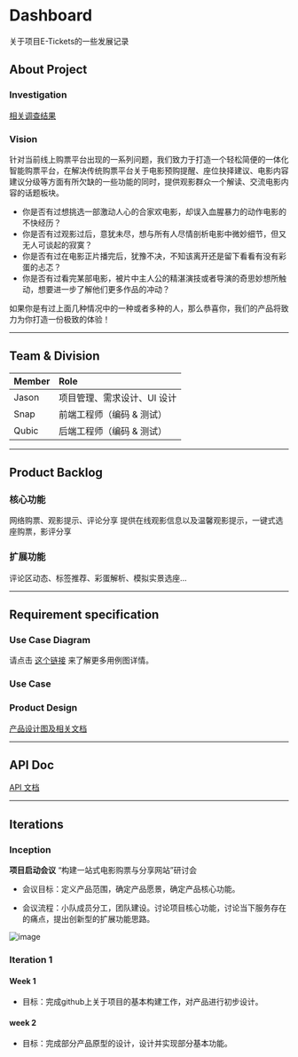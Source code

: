 # Dashboard

关于项目E-Tickets的一些发展记录

## About Project

### Investigation

[相关调查结果](doc/Investigation.md)

### Vision

针对当前线上购票平台出现的一系列问题，我们致力于打造一个轻松简便的一体化智能购票平台，在解决传统购票平台关于电影预购提醒、座位抉择建议、电影内容建议分级等方面有所欠缺的一些功能的同时，提供观影群众一个解读、交流电影内容的话题板块。

- 你是否有过想挑选一部激动人心的合家欢电影，却误入血腥暴力的动作电影的不快经历？
- 你是否有过观影过后，意犹未尽，想与所有人尽情剖析电影中微妙细节，但又无人可谈起的寂寞？
- 你是否有过在电影正片播完后，犹豫不决，不知该离开还是留下看看有没有彩蛋的忐忑？
- 你是否有过看完某部电影，被片中主人公的精湛演技或者导演的奇思妙想所触动，想要进一步了解他们更多作品的冲动？

如果你是有过上面几种情况中的一种或者多种的人，那么恭喜你，我们的产品将致力为你打造一份极致的体验！

------

## Team & Division

| Member | Role            |
| :----- | :-------------- |
| Jason  | 项目管理、需求设计、UI 设计 |
| Snap   | 前端工程师（编码 & 测试）  |
| Qubic  | 后端工程师（编码 & 测试）  |

------

## Product Backlog

### 核心功能

网络购票、观影提示、评论分享
提供在线观影信息以及温馨观影提示，一键式选座购票，影评分享

### 扩展功能

评论区动态、标签推荐、彩蛋解析、模拟实景选座...

------

## **Requirement specification**

### Use Case Diagram

请点击 [这个链接](doc/Use-case-diagram-v1.0.md) 来了解更多用例图详情。

### Use Case



### Product Design

[产品设计图及相关文档]()

---

## API Doc

[API 文档](https://e-tickets.github.io/Dashboard/api/api.html)

---

## Iterations

### Inception

**项目启动会议**
“构建一站式电影购票与分享网站”研讨会

- 会议目标：定义产品范围，确定产品愿景，确定产品核心功能。

- 会议流程：小队成员分工，团队建设。讨论项目核心功能，讨论当下服务存在的痛点，提出创新型的扩展功能思路。

![image](http://processon.com/chart_image/5ab7cc9be4b0a248b0e314b9.png)

### Iteration 1

#### Week 1

- 目标：完成github上关于项目的基本构建工作，对产品进行初步设计。



#### week 2

* 目标：完成部分产品原型的设计，设计并实现部分基本功能。

